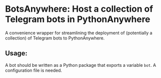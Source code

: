 # BotsAnywhere: Host a collection of Telegram bots in PythonAnywhere
A convenience wrapper for streamlining the deployment of (potentially a collection) of Telegram bots to PythonAnywhere.

## Usage:
A bot should be written as a Python package that exports a variable `bot`. A configuration file is needed.